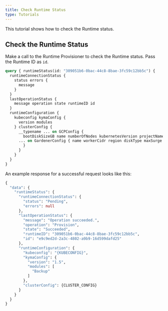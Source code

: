 ```yaml
---
title: Check Runtime Status
type: Tutorials
---
```


This tutorial shows how to check the Runtime status.

## Check the Runtime Status

Make a call to the Runtime Provisioner to check the Runtime status. Pass the Runtime ID as `id`. 

```graphql
query { runtimeStatus(id: "309051b6-0bac-44c8-8bae-3fc59c12bb5c") {
  runtimeConnectionStatus {
    status errors {
      message
    } 
  } 
  lastOperationStatus {
    message operation state runtimeID id
  } 
  runtimeConfiguration {
    kubeconfig kymaConfig {
      version modules 
    } clusterConfig {
      __typename ... on GCPConfig {
        bootDiskSizeGB name numberOfNodes kubernetesVersion projectName machineType zone region }
      ... on GardenerConfig { name workerCidr region diskType maxSurge nodeCount volumeSizeGB projectName machineType targetSecret autoScalerMin autoScalerMax provider maxUnavailable kubernetesVersion 
        } 
      } 
    } 
  } 
}
```

An example response for a successful request looks like this:

```graphql
{
  "data": {
    "runtimeStatus": {
      "runtimeConnectionStatus": {
        "status": "Pending",
        "errors": null
      },
      "lastOperationStatus": {
        "message": "Operation succeeded.",
        "operation": "Provision",
        "state": "Succeeded",
        "runtimeID": "309051b6-0bac-44c8-8bae-3fc59c12bb5c",
        "id": "e9c9ed2d-2a3c-4802-a9b9-16d599dafd25"
      },
      "runtimeConfiguration": {
        "kubeconfig": "{KUBECONFIG}",
        "kymaConfig": {
          "version": "1.5",
          "modules": [
            "Backup"
          ]
        },
        "clusterConfig": {CLUSTER_CONFIG}
      }
    }
  }
}
``` 